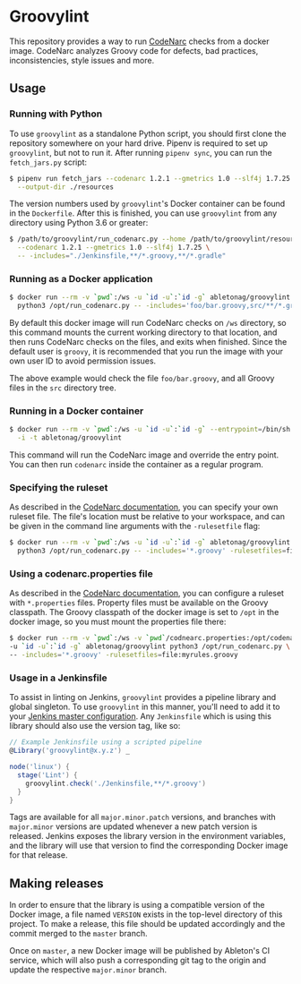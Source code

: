 # Groovylint

This repository provides a way to run [CodeNarc][codenarc-home] checks from a docker
image. CodeNarc analyzes Groovy code for defects, bad practices, inconsistencies, style
issues and more.

## Usage

### Running with Python

To use `groovylint` as a standalone Python script, you should first clone the repository
somewhere on your hard drive. Pipenv is required to set up `groovylint`, but not to run
it. After running `pipenv sync`, you can run the `fetch_jars.py` script:

```bash
$ pipenv run fetch_jars --codenarc 1.2.1 --gmetrics 1.0 --slf4j 1.7.25 \
  --output-dir ./resources
```

The version numbers used by `groovylint`'s Docker container can be found in the
`Dockerfile`. After this is finished, you can use `groovylint` from any directory using
Python 3.6 or greater:

```bash
$ /path/to/groovylint/run_codenarc.py --home /path/to/groovylint/resources \
  --codenarc 1.2.1 --gmetrics 1.0 --slf4j 1.7.25 \
  -- -includes="./Jenkinsfile,**/*.groovy,**/*.gradle"
```

### Running as a Docker application

```bash
$ docker run --rm -v `pwd`:/ws -u `id -u`:`id -g` abletonag/groovylint \
  python3 /opt/run_codenarc.py -- -includes='foo/bar.groovy,src/**/*.groovy'
```

By default this docker image will run CodeNarc checks on `/ws` directory, so this command
mounts the current working directory to that location, and then runs CodeNarc checks on
the files, and exits when finished. Since the default user is `groovy`, it is recommended
that you run the image with your own user ID to avoid permission issues.

The above example would check the file `foo/bar.groovy`, and all Groovy files in the `src`
directory tree.

### Running in a Docker container

```bash
$ docker run --rm -v `pwd`:/ws -u `id -u`:`id -g` --entrypoint=/bin/sh \
  -i -t abletonag/groovylint
```

This command will run the CodeNarc image and override the entry point. You can then run
`codenarc` inside the container as a regular program.

### Specifying the ruleset

As described in the [CodeNarc documentation][codenarc-rules], you can specify your own
ruleset file. The file's location must be relative to your workspace, and can be given in
the command line arguments with the `-rulesetfile` flag:

```bash
$ docker run --rm -v `pwd`:/ws -u `id -u`:`id -g` abletonag/groovylint \
  python3 /opt/run_codenarc.py -- -includes='*.groovy' -rulesetfiles=file:myrules.groovy
```

### Using a codenarc.properties file

As described in the [CodeNarc documentation][codenarc-properties], you can
configure a ruleset with `*.properties` files. Property files must be available
on the Groovy classpath. The Groovy classpath of the docker image is set to
`/opt` in the docker image, so you must mount the properties file there:

```bash
$ docker run --rm -v `pwd`:/ws -v `pwd`/codnearc.properties:/opt/codenarc.properties \
-u `id -u`:`id -g` abletonag/groovylint python3 /opt/run_codenarc.py \
-- -includes='*.groovy' -rulesetfiles=file:myrules.groovy
```

### Usage in a Jenkinsfile

To assist in linting on Jenkins, `groovylint` provides a pipeline library and global
singleton. To use `groovylint` in this manner, you'll need to add it to your [Jenkins
master configuration][jenkins-lib-config]. Any `Jenkinsfile` which is using this library
should also use the version tag, like so:

```groovy
// Example Jenkinsfile using a scripted pipeline
@Library('groovylint@x.y.z') _

node('linux') {
  stage('Lint') {
    groovylint.check('./Jenkinsfile,**/*.groovy')
  }
}
```

Tags are available for all `major.minor.patch` versions, and branches with `major.minor`
versions are updated whenever a new patch version is released. Jenkins exposes the library
version in the environment variables, and the library will use that version to find the
corresponding Docker image for that release.

## Making releases

In order to ensure that the library is using a compatible version of the Docker image, a
file named `VERSION` exists in the top-level directory of this project. To make a release,
this file should be updated accordingly and the commit merged to the `master` branch.

Once on `master`, a new Docker image will be published by Ableton's CI service, which will
also push a corresponding git tag to the origin and update the respective `major.minor`
branch.


[codenarc-home]: https://codenarc.github.io/CodeNarc/
[codenarc-rules]: https://codenarc.github.io/CodeNarc/codenarc-rule-index.html
[codenarc-properties]: https://codenarc.github.io/CodeNarc/codenarc-configuring-rules.html#configuring-rules-using-a-properties-file
[jenkins-lib-config]: https://jenkins.io/doc/book/pipeline/shared-libraries/#using-libraries
